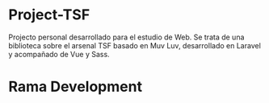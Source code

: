# Project-TSF
Projecto personal desarrollado para el estudio de Web. Se trata de una biblioteca sobre el arsenal TSF basado en Muv Luv, desarrollado en Laravel y acompañado de Vue y Sass.
# Rama Development
